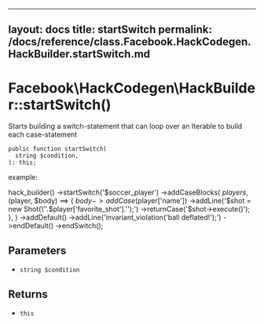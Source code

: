 
***

layout: docs
title: startSwitch
permalink: /docs/reference/class.Facebook.HackCodegen.HackBuilder.startSwitch.md
---







# Facebook\\HackCodegen\\HackBuilder::startSwitch()




Starts building a switch-statement that can loop over an Iterable
to build each case-statement




``` Hack
public function startSwitch(
  string $condition,
): this;
```




example:




hack_builder()
->startSwitch('$soccer_player')
->addCaseBlocks(
$players,
($player, $body) ==> {
$body->addCase($player['name'])
->addLine('$shot = new Shot(\''.$player['favorite_shot'].'\');')
->returnCase('$shot->execute()');
},
)
->addDefault()
->addLine('invariant_violation(\'ball deflated!\');')
->endDefault()
->endSwitch();




## Parameters




* ` string $condition `




## Returns




- ` this `
